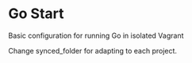 # Go Start
Basic configuration for running Go in isolated Vagrant

Change synced_folder for adapting to each project.



